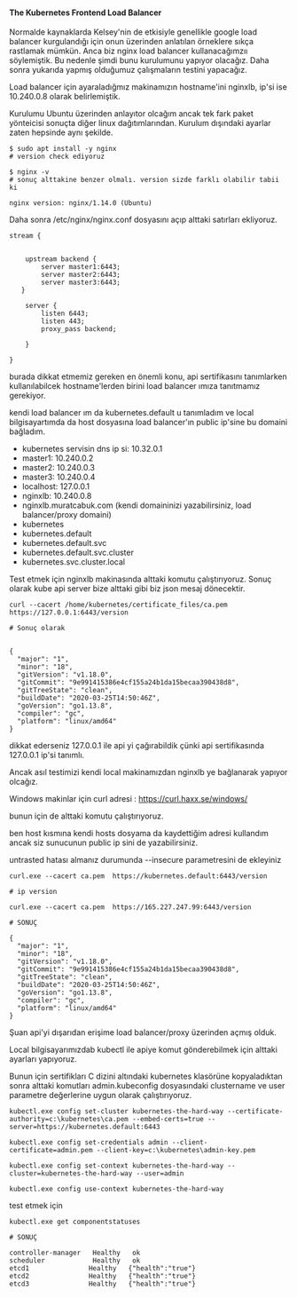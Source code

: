 

#### The Kubernetes Frontend Load Balancer

Normalde kaynaklarda Kelsey'nin de etkisiyle genellikle google load balancer kurgulandığı için onun üzerinden anlatılan örneklere sıkça rastlamak mümkün. Anca biz nginx load balancer kullanacağımzıı söylemiştik. Bu nedenle şimdi bunu kurulumunu yapıyor olacağız. Daha sonra yukarıda yapmış olduğumuz çalışmaların testini yapacağız.

Load balancer için ayaraladığmız makinamızın hostname'ini nginxlb, ip'si ise 10.240.0.8 olarak belirlemiştik.


Kurulumu Ubuntu üzerinden anlayıtor olcağım ancak tek fark paket yönteicisi sonuçta diğer linux dağıtımlarından. Kurulum dışındaki ayarlar zaten hepsinde aynı şekilde.

```
$ sudo apt install -y nginx
# version check ediyoruz

$ nginx -v
# sonuç alttakine benzer olmalı. version sizde farklı olabilir tabii ki

nginx version: nginx/1.14.0 (Ubuntu)

```

Daha sonra /etc/nginx/nginx.conf dosyasını açıp alttaki satırları ekliyoruz.

```
stream {


    upstream backend {
        server master1:6443;
        server master2:6443;
        server master3:6443;
   }

    server {
        listen 6443;
        listen 443;
        proxy_pass backend;

    }

}

```

burada dikkat etmemiz gereken en önemli konu, api sertifikasını tanımlarken kullanılabilcek hostname'lerden birini load balancer ımıza tanıtmamız gerekiyor. 

kendi load balancer ım da kubernetes.default u tanımladım ve local bilgisayartımda da host dosyasına load balancer'ın public ip'sine bu domaini bağladım.

- kubernetes servisin dns ip si: 10.32.0.1
- master1: 10.240.0.2
- master2: 10.240.0.3
- master3: 10.240.0.4
- localhost: 127.0.0.1
- nginxlb: 10.240.0.8
- nginxlb.muratcabuk.com (kendi domaininizi yazabilirsiniz, load balancer/proxy domaini)
- kubernetes
- kubernetes.default
- kubernetes.default.svc
- kubernetes.default.svc.cluster
- kubernetes.svc.cluster.local




Test etmek için nginxlb makinasında alttaki komutu çalıştırıyoruz. Sonuç olarak kube api server bize alttaki gibi biz json mesaj dönecektir. 

```
curl --cacert /home/kubernetes/certificate_files/ca.pem  https://127.0.0.1:6443/version

# Sonuç olarak


{
  "major": "1",
  "minor": "18",
  "gitVersion": "v1.18.0",
  "gitCommit": "9e991415386e4cf155a24b1da15becaa390438d8",
  "gitTreeState": "clean",
  "buildDate": "2020-03-25T14:50:46Z",
  "goVersion": "go1.13.8",
  "compiler": "gc",
  "platform": "linux/amd64"
}

```

dikkat ederseniz 127.0.0.1 ile api yi çağırabildik çünki api sertifikasında 127.0.0.1 ip'si tanımlı.

Ancak asıl testimizi kendi local makinamızdan nginxlb ye bağlanarak yapıyor olcağız. 

Windows makinlar için curl adresi : https://curl.haxx.se/windows/

bunun için de alttaki komutu çalıştırıyoruz.

ben host kısmına kendi hosts dosyama da kaydettiğim adresi kullandım ancak siz sunucunun public ip sini de yazabilirsiniz.

untrasted hatası almanız durumunda --insecure parametresini de ekleyiniz


```
curl.exe --cacert ca.pem  https://kubernetes.default:6443/version

# ip version

curl.exe --cacert ca.pem  https://165.227.247.99:6443/version

# SONUÇ

{
  "major": "1",
  "minor": "18",
  "gitVersion": "v1.18.0",
  "gitCommit": "9e991415386e4cf155a24b1da15becaa390438d8",
  "gitTreeState": "clean",
  "buildDate": "2020-03-25T14:50:46Z",
  "goVersion": "go1.13.8",
  "compiler": "gc",
  "platform": "linux/amd64"
}

```


Şuan api'yi dışarıdan erişime load balancer/proxy üzerinden açmış olduk.


Local bilgisayarımızdab kubectl ile apiye komut gönderebilmek için alttaki ayarları yapıyoruz.

Bunun için sertifikları C dizini altındaki kubernetes klasörüne kopyaladıktan sonra alttaki komutları admin.kubeconfig dosyasındaki clustername ve user parametre değerlerine uygun olarak çalıştırıyoruz.



```
kubectl.exe config set-cluster kubernetes-the-hard-way --certificate-authority=c:\kubernetes\ca.pem --embed-certs=true --server=https://kubernetes.default:6443

kubectl.exe config set-credentials admin --client-certificate=admin.pem --client-key=c:\kubernetes\admin-key.pem 

kubectl.exe config set-context kubernetes-the-hard-way --cluster=kubernetes-the-hard-way --user=admin

kubectl.exe config use-context kubernetes-the-hard-way
```

test etmek için 


```
kubectl.exe get componentstatuses

# SONUÇ

controller-manager   Healthy   ok
scheduler            Healthy   ok
etcd1               Healthy   {"health":"true"}
etcd2               Healthy   {"health":"true"}
etcd3               Healthy   {"health":"true"}
```